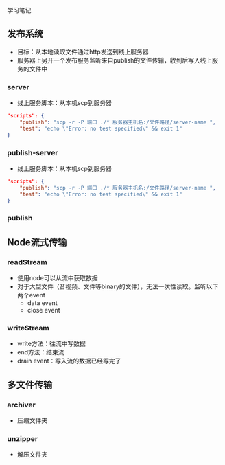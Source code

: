 学习笔记

## 发布系统
- 目标：从本地读取文件通过http发送到线上服务器
- 服务器上另开一个发布服务监听来自publish的文件传输，收到后写入线上服务的文件中
### server
- 线上服务脚本：从本机scp到服务器
```json
"scripts": {
    "publish": "scp -r -P 端口 ./* 服务器主机名:/文件路径/server-name ",
    "test": "echo \"Error: no test specified\" && exit 1"
}
```
### publish-server
- 线上服务脚本：从本机scp到服务器
```json
"scripts": {
    "publish": "scp -r -P 端口 ./* 服务器主机名:/文件路径/server-name ",
    "test": "echo \"Error: no test specified\" && exit 1"
}
```
### publish
## Node流式传输
### readStream
- 使用node可以从流中获取数据
- 对于大型文件（音视频、文件等binary的文件），无法一次性读取。监听以下两个event
  - data event 
  - close event
### writeStream
- write方法：往流中写数据
- end方法：结束流
- drain event：写入流的数据已经写完了
## 多文件传输
### archiver
- 压缩文件夹
### unzipper
- 解压文件夹